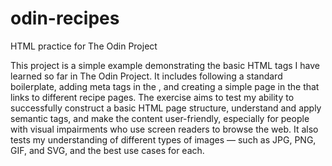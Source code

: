 # odin-recipes
HTML practice for The Odin Project

This project is a simple example demonstrating the basic HTML tags I have learned so far in The Odin Project. It includes following a standard boilerplate, adding meta tags in the <head>, and creating a simple page in the <body> that links to different recipe pages.
The exercise aims to test my ability to successfully construct a basic HTML page structure, understand and apply semantic tags, and make the content user-friendly, especially for people with visual impairments who use screen readers to browse the web.
It also tests my understanding of different types of images — such as JPG, PNG, GIF, and SVG, and the best use cases for each.